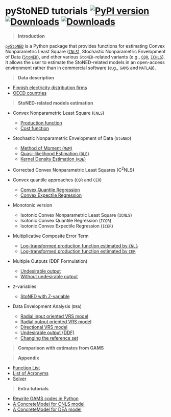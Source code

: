 # **pyStoNED** tutorials [![PyPI version](https://img.shields.io/pypi/v/pystoned.svg?maxAge=3600)](https://pypi.org/project/pystoned/) [![Downloads](https://pepy.tech/badge/pystoned/month)](https://pepy.tech/project/pystoned/month) [![Downloads](https://pepy.tech/badge/pystoned)](https://pepy.tech/project/pystoned)

  > **Introduction**

  [`pyStoNED`](https://pypi.org/project/pystoned/) is a Python package that provides functions for estimating Convex Nonparametric Least Square ([`CNLS`](https://pubsonline.informs.org/doi/abs/10.1287/opre.1090.0722)), Stochastic Nonparametric Envelopment of Data ([`StoNED`](https://link.springer.com/article/10.1007/s11123-010-0201-3)), and other various `StoNED`-related variants (e.g., [`CQR`](https://www.sciencedirect.com/science/article/pii/S0140988320300979), [`ICNLS`](https://www.sciencedirect.com/science/article/abs/pii/S0377221713004748)). It allows the user to estimate the StoNED-related models in an open-access environment rather than in commercial software (e.g., `GAMS` and `MATLAB`).

  > **Data description**

  + [Finnish electricity distribution firms](https://github.com/ds2010/pyStoNED-Tutorials/blob/master/Data/Finnish%20firms.ipynb)
  + [OECD countries](https://github.com/ds2010/pyStoNED-Tutorials/blob/master/Data/OECD%20countries.ipynb)

  > **StoNED-related models estimation**

  + Convex Nonparametric Least Square (`CNLS`)
    + [Production function](https://nbviewer.jupyter.org/github/ds2010/pyStoNED-Tutorials/blob/master/CNLS/CNLS_prod.ipynb)
    + [Cost function](https://nbviewer.jupyter.org/github/ds2010/pyStoNED-Tutorials/blob/master/CNLS/CNLS_cost.ipynb)

  + Stochastic Nonparametric Envelopment of Data (`StoNED`)
    + [Method of Moment (`MoM`)](https://nbviewer.jupyter.org/github/ds2010/pyStoNED-Tutorials/blob/master/StoNED/StoNED_MoM.ipynb)
    + [Quasi-likelihood Estimation (`QLE`)](https://nbviewer.jupyter.org/github/ds2010/pyStoNED-Tutorials/blob/master/StoNED/StoNED_QLE.ipynb)
    + [Kernel Density Estimation (`KDE`)](https://nbviewer.jupyter.org/github/ds2010/pyStoNED-Tutorials/blob/master/StoNED/StoNED_KDE.ipynb)

  + Corrected Convex Nonparametric Least Squares (C<sup>2</sup>NLS)

  + Convex quantile approaches (`CQR` and `CER`)
    + [Convex Quantile Regression](https://nbviewer.jupyter.org/github/ds2010/pyStoNED-Tutorials/blob/master/CQR%20and%20CER/CQR.ipynb)
    + [Convex Expectile Regression](https://nbviewer.jupyter.org/github/ds2010/pyStoNED-Tutorials/blob/master/CQR%20and%20CER/CER.ipynb)
 
  + Monotonic version
    + Isotonic Convex Nonparametric Least Square (`ICNLS`)
    + Isotonic Convex Quantile Regression (`ICQR`)
    + Isotonic Convex Expectile Regression (`ICER`)
  
  + Multiplicative Composite Error Term
    + [Log-transformed production function estimated by `CNLS`](https://nbviewer.jupyter.org/github/ds2010/pyStoNED-Tutorials/blob/master/Multiplicative%20error/log_prod_CNLS.ipynb)
    + [Log-transformed production function estimated by `CER`](https://nbviewer.jupyter.org/github/ds2010/pyStoNED-Tutorials/blob/master/Multiplicative%20error/Log_prod_CER.ipynb)

  + Multiple Outputs (DDF Formulation)
    + [Undesirable output](https://nbviewer.jupyter.org/github/ds2010/pyStoNED-Tutorials/blob/master/Multiple%20Outputs/DDF_UndesirableOutput.ipynb)
    + [Without undesirable output](https://nbviewer.jupyter.org/github/ds2010/pyStoNED-Tutorials/blob/master/Multiple%20Outputs/DDF_withoutUndesirableOutput.ipynb)

  + `Z`-variables
    + [StoNED with Z-variable](https://nbviewer.jupyter.org/github/ds2010/pyStoNED-Tutorials/blob/master/Z%20variables/StoNEZD.ipynb)

  + Data Envelopment Analysis (`DEA`)
    + [Radial input oriented VRS model](https://nbviewer.jupyter.org/github/ds2010/pyStoNED-Tutorials/blob/master/DEA/DEA_io_vrs.ipynb)
    + [Radial output oriented VRS model](https://nbviewer.jupyter.org/github/ds2010/pyStoNED-Tutorials/blob/master/DEA/DEA_oo_vrs.ipynb)
    + [Directional VRS model](https://nbviewer.jupyter.org/github/ds2010/pyStoNED-Tutorials/blob/master/DEA/DEA_ddf_vrs.ipynb)
    + [Undesirable output (DDF)](https://nbviewer.jupyter.org/github/ds2010/pyStoNED-Tutorials/blob/master/DEA/DEA_UndesirableOutput.ipynb)
    + [Changing the reference set](https://nbviewer.jupyter.org/github/ds2010/pyStoNED-Tutorials/blob/master/DEA/DEA_changeReferenceSet.ipynb)   

  > **Comparison with estimates from GAMS**


  > **Appendix**

  + [Function List](https://nbviewer.jupyter.org/github/ds2010/pyStoNED-Tutorials/blob/master/Intro/Function%20List.ipynb) 
  + [List of Acronyms](https://github.com/ds2010/pyStoNED-Tutorials/blob/master/Intro/List%20of%20Acronyms.pdf)
  + [Solver](https://nbviewer.jupyter.org/github/ds2010/pyStoNED-Tutorials/blob/master/Intro/Solver.ipynb)

  > **Extra tutorials**

  + [Rewrite GAMS codes in Python](https://nbviewer.jupyter.org/github/ds2010/pyStoNED-Tutorials/blob/master/Extra/gams2python.ipynb)
  + [A ConcreteModel for CNLS model](https://nbviewer.jupyter.org/github/ds2010/pyStoNED-Tutorials/blob/master/Extra/CNLS_ConcreteModel.ipynb)
  + [A ConcreteModel for DEA model](https://nbviewer.jupyter.org/github/ds2010/pyStoNED-Tutorials/blob/master/Extra/DEA_ConcreteModel.ipynb)
